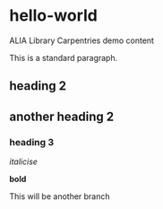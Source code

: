# hello-world
ALIA Library Carpentries demo content

This is a standard paragraph.
## heading 2

## another heading 2

### heading 3

_italicise_

**bold**

This will be another branch
